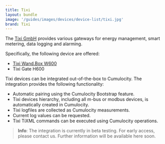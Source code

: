 ```yaml
---
title: Tixi
layout: bundle
image: '/guides/images/devices/device-list/tixi.jpg'
brand: Tixi
---
```


The [Tixi GmbH](http://www.tixi.de/) provides various gateways for energy management, smart metering, data logging and alarming. 

Specifically, the following device are offered:

* [Tixi Wand.Box W600](http://www.tixi.com/456/)
* Tixi Gate H600

Tixi devices can be integrated out-of-the-box to Cumulocity. The integration provides the following functionality:

* Automatic pairing using the Cumulocity Bootstrap feature.
* Tixi devices hierarchy, including all m-bus or modbus devices, is automatically created in Cumulocity.
* Tixi logfiles are collected as Cumulocity measurements.
* Current log values can be requested.
* Tixi TiXML commands can be executed using Cumulocity operations.

> **Info**: The integration is currently in beta testing. For early access, please contact us. Further information will be available here soon.
